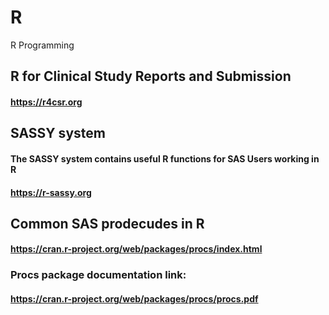 # R
R Programming

## R for Clinical Study Reports and Submission
#### https://r4csr.org

## SASSY system
#### The SASSY system contains useful R functions for SAS Users working in R
#### https://r-sassy.org 

## Common SAS prodecudes in R

#### https://cran.r-project.org/web/packages/procs/index.html
### Procs package documentation link: 
#### https://cran.r-project.org/web/packages/procs/procs.pdf
